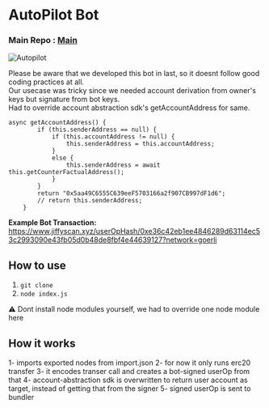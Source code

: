 # AutoPilot Bot
### Main Repo : [Main](https://github.com/abhishekvispute/autopilot) 

![Autopilot](https://user-images.githubusercontent.com/46760063/232250693-309424cc-00d5-41e2-9e54-68e09a000fab.jpg)

Please be aware that we developed this bot in last, so it doesnt follow good coding practices at all.</br>
Our usecase was tricky since we needed account derivation from owner's keys but signature from bot keys.</br>
Had to override account abstraction sdk's getAccountAddress for same.</br>
```
async getAccountAddress() {
        if (this.senderAddress == null) {
            if (this.accountAddress != null) {
                this.senderAddress = this.accountAddress;
            }
            else {
                this.senderAddress = await this.getCounterFactualAddress();
            }
        }
        return "0x5aa49C6555C639eeF5703166a2f907CB997dF1d6";
        // return this.senderAddress;
    }
```

**Example Bot Transaction:** 
https://www.jiffyscan.xyz/userOpHash/0xe36c42eb1ee4846289d63114ec53c2993090e43fb05d0b48de8fbf4e44639127?network=goerli

## How to use

1. `git clone`
2. `node index.js`
 
:warning: Dont install node modules yourself, we had to override one node module here

## How it works
1- imports exported nodes from import.json
2- for now it only runs erc20 transfer
3- it encodes transer call and creates a bot-signed userOp from that
4- account-abstraction sdk is overwritten to return user account as target, instead of getting that from the signer
5- signed userOp is sent to bundler

